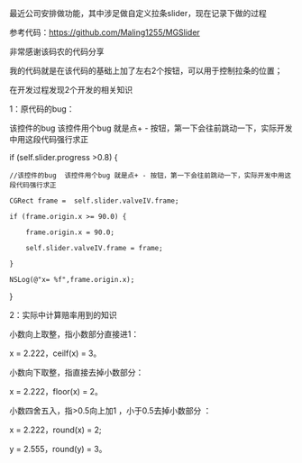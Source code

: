 最近公司安排做功能，其中涉足做自定义拉条slider，现在记录下做的过程

参考代码：https://github.com/Maling1255/MGSlider

非常感谢该码农的代码分享

我的代码就是在该代码的基础上加了左右2个按钮，可以用于控制拉条的位置；




在开发过程发现2个开发的相关知识

1：原代码的bug：

该控件的bug 该控件用个bug 就是点+ - 按钮，第一下会往前跳动一下，实际开发中用这段代码强行求正 

if (self.slider.progress >0.8) {

    //该控件的bug  该控件用个bug 就是点+ - 按钮，第一下会往前跳动一下，实际开发中用这段代码强行求正

    CGRect frame =  self.slider.valveIV.frame;

    if (frame.origin.x >= 90.0) {

        frame.origin.x = 90.0;

        self.slider.valveIV.frame = frame;

    }

    NSLog(@"x= %f",frame.origin.x);

}

2：实际中计算赔率用到的知识

小数向上取整，指小数部分直接进1：

 x = 2.222，ceilf(x) = 3。

小数向下取整，指直接去掉小数部分：

 x = 2.222，floor(x) = 2。

小数四舍五入，指>0.5向上加1 ，小于0.5去掉小数部分 ：

x = 2.222，round(x) = 2;

y = 2.555，round(y) = 3。
